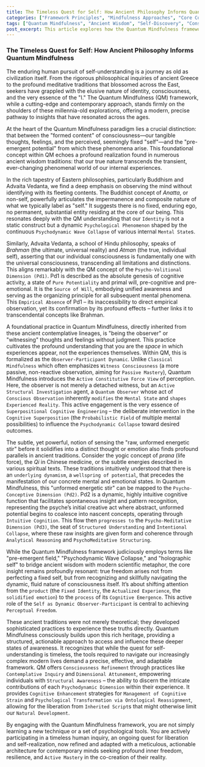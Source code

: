 ```yaml
---
title: The Timeless Quest for Self: How Ancient Philosophy Informs Quantum Mindfulness
categories: ["Framework Principles", "Mindfulness Approaches", "Core Concepts"]
tags: ["Quantum Mindfulness", "Ancient Wisdom", "Self-Discovery", "Consciousness", "Psychodynamic Dimensions", "Observer-Participant Dynamic", "Perceptual Freedom", "Cognitive Superposition"]
post_excerpt: This article explores how the Quantum Mindfulness framework, while modern, deeply resonates with ancient philosophical and spiritual traditions. It highlights the shared wisdom regarding the distinction between the "formed content" of consciousness and its "pre-emergent potential," emphasizing the active role of the observer in shaping reality. Discover how this contemporary approach offers a precise path to timeless insights into the nature of self and freedom.
---
```


### The Timeless Quest for Self: How Ancient Philosophy Informs Quantum Mindfulness

The enduring human pursuit of self-understanding is a journey as old as civilization itself. From the rigorous philosophical inquiries of ancient Greece to the profound meditative traditions that blossomed across the East, seekers have grappled with the elusive nature of identity, consciousness, and the very essence of the "I." The Quantum Mindfulness (QM) framework, while a cutting-edge and contemporary approach, stands firmly on the shoulders of these millennia-old explorations, offering a modern, precise pathway to insights that have resonated across the ages.

At the heart of the Quantum Mindfulness paradigm lies a crucial distinction: that between the "formed content" of consciousness—our tangible thoughts, feelings, and the perceived, seemingly fixed "self"—and the "pre-emergent potential" from which these phenomena arise. This foundational concept within QM echoes a profound realization found in numerous ancient wisdom traditions: that our true nature transcends the transient, ever-changing phenomenal world of our internal experiences.

In the rich tapestry of Eastern philosophies, particularly Buddhism and Advaita Vedanta, we find a deep emphasis on observing the mind without identifying with its fleeting contents. The Buddhist concept of *Anatta*, or non-self, powerfully articulates the impermanence and composite nature of what we typically label as "self." It suggests there is no fixed, enduring ego, no permanent, substantial entity residing at the core of our being. This resonates deeply with the QM understanding that our `Identity` is not a static construct but a dynamic `Psychological Phenomenon` shaped by the continuous `Psychodynamic Wave Collapse` of various internal `Mental State`s.

Similarly, Advaita Vedanta, a school of Hindu philosophy, speaks of *Brahman* (the ultimate, universal reality) and *Atman* (the true, individual self), asserting that our individual consciousness is fundamentally one with the universal consciousness, transcending all limitations and distinctions. This aligns remarkably with the QM concept of the `Psycho-Volitional Dimension (Pd1)`. Pd1 is described as the absolute genesis of cognitive activity, a state of `Pure Potentiality` and primal will, pre-cognitive and pre-emotional. It is the `Source of Will`, embodying unified awareness and serving as the organizing principle for all subsequent mental phenomena. This `Empirical Absence` of Pd1 – its inaccessibility to direct empirical observation, yet its confirmation by its profound effects – further links it to transcendental concepts like Brahman.

A foundational practice in Quantum Mindfulness, directly inherited from these ancient contemplative lineages, is "being the observer" or "witnessing" thoughts and feelings without judgment. This practice cultivates the profound understanding that you are the *space* in which experiences appear, not the experiences themselves. Within QM, this is formalized as the `Observer-Participant Dynamic`. Unlike `Classical Mindfulness` which often emphasizes `Witness Consciousness` (a more passive, non-reactive observation, aiming for `Passive Mastery`), Quantum Mindfulness introduces the `Active Constitutive Force View` of perception. Here, the observer is not merely a detached witness, but an `Active Structural Investigation` agent, a `Quantum Observer` whose act of `Conscious Observation` inherently `modifies` the `Mental State` and `shapes` `Experienced Reality`. This active engagement is the very essence of `Superpositional Cognitive Engineering` – the deliberate intervention in the `Cognitive Superposition` (the `Probabilistic Field` of multiple mental possibilities) to influence the `Psychodynamic Collapse` toward desired outcomes.

The subtle, yet powerful, notion of sensing the "raw, unformed energetic stir" before it solidifies into a distinct thought or emotion also finds profound parallels in ancient traditions. Consider the yogic concept of *prana* (life force), the *Qi* in Chinese medicine, or the subtle energies described in various spiritual texts. These traditions intuitively understood that there is an `underlying dynamism`, a `wellspring of potential`, that precedes the manifestation of our concrete mental and emotional states. In Quantum Mindfulness, this "unformed energetic stir" can be mapped to the `Psycho-Conceptive Dimension (Pd2)`. Pd2 is a dynamic, highly intuitive cognitive function that facilitates spontaneous insight and pattern recognition, representing the psyche’s initial creative act where abstract, unformed potential begins to coalesce into nascent concepts, operating through `Intuitive Cognition`. This flow then `progresses to` the `Psycho-Meditative Dimension (Pd3)`, the seat of `Structured Understanding` and `Intentional Collapse`, where these raw insights are given form and coherence through `Analytical Reasoning` and `PsychoMeditative Structuring`.

While the Quantum Mindfulness framework judiciously employs terms like "pre-emergent field," "Psychodynamic Wave Collapse," and "holographic self" to bridge ancient wisdom with modern scientific metaphor, the core insight remains profoundly resonant: true freedom arises not from perfecting a fixed self, but from recognizing and skillfully navigating the dynamic, fluid nature of consciousness itself. It’s about shifting attention from the `product` (the `Fixed Identity`, the `Actualized Experience`, the `solidified emotion`) to the `process` of its `Cognitive Emergence`. This active role of the `Self as Dynamic Observer-Participant` is central to achieving `Perceptual Freedom`.

These ancient traditions were not merely theoretical; they developed sophisticated practices to experience these truths directly. Quantum Mindfulness consciously builds upon this rich heritage, providing a structured, actionable approach to access and influence these deeper states of awareness. It recognizes that while the quest for self-understanding is timeless, the tools required to navigate our increasingly complex modern lives demand a precise, effective, and adaptable framework. QM offers `Consciousness Refinement` through practices like `Contemplative Inquiry` and `Dimensional Attunement`, empowering individuals with `Structural Awareness` – the ability to discern the intricate contributions of each `Psychodynamic Dimension` within their experience. It provides `Cognitive Enhancement` strategies for `Management of Cognitive Strain` and `Psychological Transformation via Ontological Reassignment`, allowing for the liberation from `Inherited Script`s that might otherwise limit our `Natural Development`.

By engaging with the Quantum Mindfulness framework, you are not simply learning a new technique or a set of psychological tools. You are actively participating in a timeless human inquiry, an ongoing quest for liberation and self-realization, now refined and adapted with a meticulous, actionable architecture for contemporary minds seeking profound inner freedom, resilience, and `Active Mastery` in the co-creation of their reality.